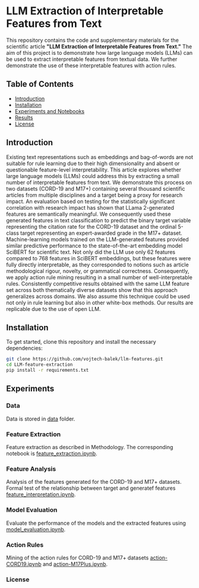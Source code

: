 # LLM Extraction of Interpretable Features from Text

This repository contains the code and supplementary materials for the scientific article **"LLM Extraction of Interpretable Features from Text."** The aim of this project is to demonstrate how large language models (LLMs) can be used to extract interpretable features from textual data. We further demonstrate the use of these interpretable features with action rules.

## Table of Contents

- [Introduction](#introduction)
- [Installation](#installation)
- [Experiments and Notebooks](#experiments)
- [Results](#results)
- [License](#license)

## Introduction
Existing text representations such as embeddings and bag-of-words are not suitable for rule learning due to their high dimensionality and absent or questionable feature-level interpretability. This article explores whether large language models (LLMs) could address this by extracting a small number of interpretable features from text.
We demonstrate this process on two datasets (CORD-19  and M17+) containing several thousand scientific articles from multiple disciplines and a target being a proxy for research impact. An evaluation based on testing for the statistically significant correlation with research impact has shown that LLama 2-generated features are semantically meaningful. We consequently used these generated features in text classification to predict the binary target variable representing the citation rate for the CORD-19 dataset and the ordinal 5-class target representing an expert-awarded grade in the M17+ dataset. Machine-learning models trained on the LLM-generated features provided similar predictive performance to the state-of-the-art embedding model SciBERT for scientific text. Not only did the LLM use only 62 features compared to 768 features in SciBERT embeddings, but these features were fully directly interpretable, as they corresponded to notions such as article methodological rigour, novelty, or grammatical correctness. Consequently, we apply action rule mining resulting in a small number of well-interpretable rules. Consistently competitive results obtained with the same LLM feature set across both thematically diverse datasets show that this approach generalizes across domains.  We also assume this technique could be used not only in rule learning but also in other white-box methods. Our results are replicable due to the use of open LLM. 

## Installation

To get started, clone this repository and install the necessary dependencies:

```bash
git clone https://github.com/vojtech-balek/llm-features.git
cd LLM-feature-extraction
pip install -r requirements.txt
```

## Experiments

### Data
Data is stored in [data](data) folder.

### Feature Extraction

Feature extraction as described in Methodology. The corresponding notebook is [feature_extraction.ipynb](notebooks/feature_extraction.ipynb).

### Feature Analysis

Analysis of the features generated for the CORD-19 and M17+ datasets. Formal test of the relationship between target and generatef features [feature_interpretation.ipynb](notebooks/feature_analysis.ipynb).

### Model Evaluation

Evaluate the performance of the models and the extracted features using [model_evaluation.ipynb](notebooks/model_evaluation.ipynb).

### Action Rules

Mining of the action rules for CORD-19 and M17+ datasets [action-CORD19.ipynb](notebooks/actions-CORD19.ipynb) and  [action-M17Plus.ipynb](notebooks/actions-M17Plus.ipynb).


### License


